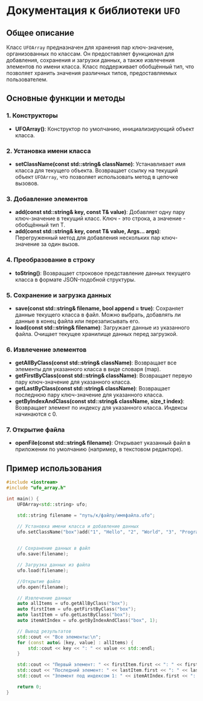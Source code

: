 # Документация к библиотеки `UFO`

## Общее описание

Класс `UFOArray` предназначен для хранения пар ключ-значение, организованных по классам. Он предоставляет функционал для добавления, сохранения и загрузки данных, а также извлечения элементов по имени класса. Класс поддерживает обобщённый тип, что позволяет хранить значения различных типов, предоставляемых пользователем.

## Основные функции и методы

### 1. Конструкторы
- **UFOArray()**: Конструктор по умолчанию, инициализирующий объект класса.

### 2. Установка имени класса
- **setClassName(const std::string& className)**: Устанавливает имя класса для текущего объекта. Возвращает ссылку на текущий объект `UFOArray`, что позволяет использовать метод в цепочке вызовов.

### 3. Добавление элементов
- **add(const std::string& key, const T& value)**: Добавляет одну пару ключ-значение в текущий класс. Ключ - это строка, а значение - обобщённый тип T.
- **add(const std::string& key, const T& value, Args... args)**: Перегруженный метод для добавления нескольких пар ключ-значение за один вызов.

### 4. Преобразование в строку
- **toString()**: Возвращает строковое представление данных текущего класса в формате JSON-подобной структуры.

### 5. Сохранение и загрузка данных
- **save(const std::string& filename, bool append = true)**: Сохраняет данные текущего класса в файл. Можно выбрать, добавлять ли данные в конец файла или перезаписывать его.
- **load(const std::string& filename)**: Загружает данные из указанного файла. Очищает текущее хранилище данных перед загрузкой.

### 6. Извлечение элементов
- **getAllByClass(const std::string& className)**: Возвращает все элементы для указанного класса в виде словаря (map).
- **getFirstByClass(const std::string& className)**: Возвращает первую пару ключ-значение для указанного класса.
- **getLastByClass(const std::string& className)**: Возвращает последнюю пару ключ-значение для указанного класса.
- **getByIndexAndClass(const std::string& className, size_t index)**: Возвращает элемент по индексу для указанного класса. Индексы начинаются с 0.

### 7. Открытие файла
- **openFile(const std::string& filename)**: Открывает указанный файл в приложении по умолчанию (например, в текстовом редакторе).

## Пример использования

```cpp
#include <iostream>
#include "ufo_array.h"

int main() {
    UFOArray<std::string> ufo;

    std::string filename = "путь/к/файлу/имяфайла.ufo";

    // Установка имени класса и добавление данных
    ufo.setClassName("box")add("1", "Hello", "2", "World", "3", "Programm") // Ключ - Значение должны быть в равном количестве
       

    // Сохранение данных в файл
    ufo.save(filename);

    // Загрузка данных из файла
    ufo.load(filename);

    //Открытие файла
    ufo.open(filename);

    // Извлечение данных
    auto allItems = ufo.getAllByClass("box");
    auto firstItem = ufo.getFirstByClass("box");
    auto lastItem = ufo.getLastByClass("box");
    auto itemAtIndex = ufo.getByIndexAndClass("box", 1);

    // Вывод результатов
    std::cout << "Все элементы:\n";
    for (const auto& [key, value] : allItems) {
        std::cout << key << ": " << value << std::endl;
    }

    std::cout << "Первый элемент: " << firstItem.first << ": " << firstItem.second << std::endl;
    std::cout << "Последний элемент: " << lastItem.first << ": " << lastItem.second << std::endl;
    std::cout << "Элемент под индексом 1: " << itemAtIndex.first << ": " << itemAtIndex.second << std::endl;

    return 0;
}
```
